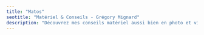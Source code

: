```yaml
---
title: "Matos"
seotitle: "Matériel & Conseils - Grégory Mignard"
description: "Découvrez mes conseils matériel aussi bien en photo et vidéo qu'en surf ou à vélo."
---
```

